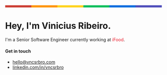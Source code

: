 <img src="./images/rainbow.png" alt="Colored line representing the Pride Flag "/>

# Hey, I'm Vinicius Ribeiro.

<p>I'm a Senior Software Engineer currently working at <span style="color: #ea1d2c">iFood</span>.</p>

#### Get in touch

- [hello@vncsrbro.com](mailto:hello@vncsrbro.com)
- [linkedin.com/in/vncsrbro](https://www.linkedin.com/in/vncsrbro/)
